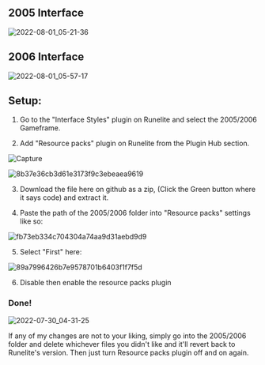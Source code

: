 ## 2005 Interface
![2022-08-01_05-21-36](https://user-images.githubusercontent.com/104665265/182065857-afd9e1d4-1607-4f5a-b62c-b71e5378bd16.png)



## 2006 Interface
![2022-08-01_05-57-17](https://user-images.githubusercontent.com/104665265/182069421-42dada00-e868-4d7d-af38-a0c59247a0d5.png)










## Setup: 

1. Go to the "Interface Styles" plugin on Runelite and select the 2005/2006 Gameframe.


2. Add "Resource packs" plugin on Runelite from the Plugin Hub section. 

![Capture](https://user-images.githubusercontent.com/104665265/181866292-5040da40-74b8-4539-9894-599cacb82bb2.PNG)

![8b37e36cb3d61e3173f9c3ebeaea9619](https://user-images.githubusercontent.com/104665265/181866340-7d73d3a4-9b9b-42dc-9c14-0e80ca1ec0a0.png)

3. Download the file here on github as a zip, (Click the Green button where it says code) and extract it.

4. Paste the path of the 2005/2006 folder into "Resource packs" settings like so: 

![fb73eb334c704304a74aa9d31aebd9d9](https://user-images.githubusercontent.com/104665265/181867508-4c1d53bb-ff18-4450-9e05-f222e7d7f23e.png)


5. Select "First" here: 

![89a7996426b7e9578701b6403f1f7f5d](https://user-images.githubusercontent.com/104665265/181866143-a81bef27-2329-4a6f-8a1d-e4ca0c13b899.png)

6. Disable then enable the resource packs plugin

### Done! 

![2022-07-30_04-31-25](https://user-images.githubusercontent.com/104665265/181866903-d638b5a6-6fde-4ca5-a563-6d4816ebc27d.png)

If any of my changes are not to your liking, simply go into the 2005/2006 folder and delete whichever files you didn't like and it'll revert back to Runelite's version. Then just turn Resource packs plugin off and on again. 

